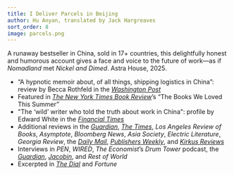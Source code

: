 ```yaml
---
title: I Deliver Parcels in Beijing
author: Hu Anyan, translated by Jack Hargreaves
sort_order: 8
image: parcels.png
---
```

A runaway bestseller in China, sold in 17+ countries, this delightfully honest and humorous account gives a face and voice to the future of work—as if *Nomadland* met *Nickel and Dimed*. Astra House, 2025.

* “A hypnotic memoir about, of all things, shipping logistics in China”: review by Becca Rothfeld in the *[Washington Post](https://www.washingtonpost.com/books/2025/10/09/deliver-parcels-beijing-hu-anyan-review/)*
* Featured in *[The New York Times Book Review](https://www.nytimes.com/2025/09/18/books/summer-reading-bucket-list.html)*’s “The Books We Loved This Summer”
* "The ‘wild’ writer who told the truth about work in China": profile by Edward White in the *[Financial Times](<>)* 
* Additional reviews in the *[Guardian](https://www.theguardian.com/books/2025/oct/21/i-deliver-parcels-in-beijing-by-hu-anyan-review-startling-stories-of-chinas-new-precarity)*, *[The Times](https://www.thetimes.com/culture/books/article/deliver-parcels-beijing-making-living-hu-anyan-review-mv7scstp2)*, [](https://www.thetimes.com/culture/books/article/deliver-parcels-beijing-making-living-hu-anyan-review-mv7scstp2)*Los Angeles Review of Books*, *Asymptote*, *Bloomberg News*, *Asia Society*, *Electric Literature*, *Georgia Review*, the *[Daily Mail](https://www.dailymail.co.uk/home/books/article-15174151/I-Deliver-Parcels-Beijing-Hu-Anyan-book-review.html)*, *[Publishers Weekly](https://www.publishersweekly.com/9781662603044)*, and *[Kirkus Reviews](https://www.kirkusreviews.com/book-reviews/hu-anyan/i-deliver-parcels-in-beijing/)*
* Interviews in *PEN*, *WIRED*, *The Economist*’s *Drum Tower* podcast, the *[Guardian](https://www.theguardian.com/money/2025/oct/20/the-beijing-courier-who-went-viral-how-hu-anyan-wrote-about-delivering-parcels-and-became-a-bestseller)*, *[Jacobin](https://jacobin.com/2025/10/china-logistics-gig-work-labor)*, and *Rest of World*
* Excerpted in *[The Dial](https://www.thedial.world/articles/news/deliver-parcels-beijing-hu-anyan-excerpt)* and *Fortune*

